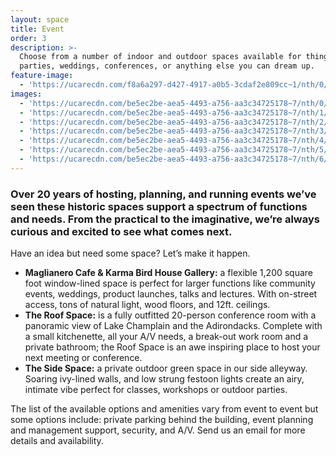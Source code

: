 ```yaml
---
layout: space
title: Event
order: 3
description: >-
  Choose from a number of indoor and outdoor spaces available for things like
  parties, weddings, conferences, or anything else you can dream up. 
feature-image:
  - 'https://ucarecdn.com/f8a6a297-d427-4917-a0b5-3cdaf2e809cc~1/nth/0/'
images:
  - 'https://ucarecdn.com/be5ec2be-aea5-4493-a756-aa3c34725178~7/nth/0/'
  - 'https://ucarecdn.com/be5ec2be-aea5-4493-a756-aa3c34725178~7/nth/1/'
  - 'https://ucarecdn.com/be5ec2be-aea5-4493-a756-aa3c34725178~7/nth/2/'
  - 'https://ucarecdn.com/be5ec2be-aea5-4493-a756-aa3c34725178~7/nth/3/'
  - 'https://ucarecdn.com/be5ec2be-aea5-4493-a756-aa3c34725178~7/nth/4/'
  - 'https://ucarecdn.com/be5ec2be-aea5-4493-a756-aa3c34725178~7/nth/5/'
  - 'https://ucarecdn.com/be5ec2be-aea5-4493-a756-aa3c34725178~7/nth/6/'
---
```

### Over 20 years of hosting, planning, and running events we’ve seen these historic spaces support a spectrum of functions and needs. From the practical to the imaginative, we’re always curious and excited to see what comes next.

Have an idea but need some space? Let’s make it happen.

* **Maglianero Cafe & Karma Bird House Gallery:** a flexible 1,200 square foot window-lined space is perfect for larger functions like community events, weddings, product launches, talks and lectures. With on-street access, tons of natural light, wood floors, and 12ft. ceilings.
* **The Roof Space:** is a fully outfitted 20-person conference room with a panoramic view of Lake Champlain and the Adirondacks. Complete with a small kitchenette, all your A/V needs, a break-out work room and a private bathroom; the Roof Space is an awe inspiring place to host your next meeting or conference.
* **The Side Space:** a private outdoor green space in our side alleyway. Soaring ivy-lined walls, and low strung festoon lights create an airy, intimate vibe perfect for classes, workshops or outdoor parties.

The list of the available options and amenities vary from event to event but some options include: private parking behind the building, event planning and management support, security, and A/V. Send us an email for more details and availability.
